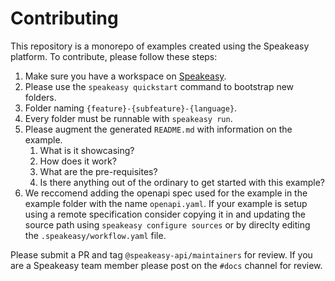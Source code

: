 # Contributing

This repository is a monorepo of examples created using the Speakeasy platform. To contribute, please follow these steps:

1. Make sure you have a workspace on [Speakeasy](https://app.speakeasy.com/).
2. Please use the `speakeasy quickstart` command to bootstrap new folders.
3. Folder naming `{feature}-{subfeature}-{language}`.
4. Every folder must be runnable with `speakeasy run`.
5. Please augment the generated `README.md` with information on the example.
   1. What is it showcasing?
   2. How does it work?
   3. What are the pre-requisites?
   4. Is there anything out of the ordinary to get started with this example?
6. We reccomend adding the openapi spec used for the example in the example folder with the name `openapi.yaml`. If your example is setup using a remote specification consider copying it in and updating the source path using `speakeasy configure sources` or by direclty editing the `.speakeasy/workflow.yaml` file.

Please submit a PR and tag `@speakeasy-api/maintainers` for review. If you are a Speakeasy team member please post on the `#docs` channel for review.